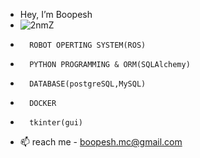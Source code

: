 - Hey, I’m Boopesh
- ![2nmZ](https://user-images.githubusercontent.com/105548657/191098206-1961dcea-05bb-4db2-b6f0-7389f52e3516.gif)
-       ROBOT OPERTING SYSTEM(ROS)
-       PYTHON PROGRAMMING & ORM(SQLAlchemy)
-       DATABASE(postgreSQL,MySQL)
-       DOCKER
-       tkinter(gui)
- 📫 reach me - boopesh.mc@gmail.com
<!---
BOOPESH-foxy/BOOPESH-foxy is a ✨ special ✨ repository because its `README.md` (this file) appears on your GitHub profile.
You can click the Preview link to take a look at your changes.
--->
